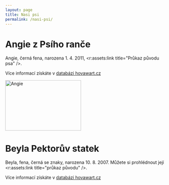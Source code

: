 ```yaml
---
layout: page
title: Nasi psi
permalink: /nasi-psi/
---
```


# Angie z Psího ranče

Angie, černá fena, narozena 1.&nbsp;4.&nbsp;2011, <r:assets:link title="Průkaz původu psa" />.

Více informací získáte v&nbsp;[databázi hovawart.cz](http://www.hovawart.cz/databaze/psi/info.php?id=6888)

<a data-flickr-embed="true"  href="https://www.flickr.com/photos/134818163@N08/albums/72157656875594210" title="Angie"><img src="https://farm1.staticflickr.com/668/19976422663_4e82627d6f_m.jpg" width="240" height="160" alt="Angie"></a><script async src="//embedr.flickr.com/assets/client-code.js" charset="utf-8"></script>

# Beyla Pektorův statek

Beyla, fena, černá se znaky, narozena 10.&nbsp;8.&nbsp;2007. Můžete si prohlédnout její <r:assets:link title="průkaz původu" />.

Více informací získáte v&nbsp;[databázi hovawart.cz](http://www.hovawart.cz/databaze/psi/info.php?id=4035)
